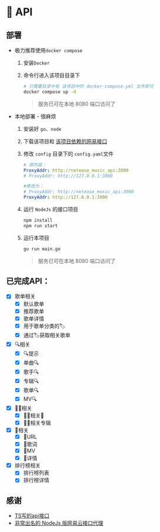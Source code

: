 # 🎵  API

## 部署

- 极力推荐使用`docker compose`

  1. 安装`Docker`

  2. 命令行进入该项目目录下
     ```bash
     # 只需要目录中有 该项目中的 docker-compose.yml 文件即可
     docker compose up -d
     ```

     > 服务已可在本地 8080 端口访问了

- 本地部署 - 很麻烦

  1. 安装好 `go`、`node`

  2. 下载该项目和 [该项目依赖的网易接口](https://github.com/Binaryify/NeteaseCloudMusicApi)

  3. 修改 `config` 目录下的 `config.yaml`文件
     ```yaml
     # 原内容：
     ProxyAddr: http://netease_music_api:3000
     # ProxyAddr: http://127.0.0.1:3000
     
     #修改为：
     # ProxyAddr: http://netease_music_api:3000
     ProxyAddr: http://127.0.0.1:3000
     ```

  4. 运行 `NodeJs` 的接口项目
     ```bash
     npm install
     npm run start
     ```

  5. 运行本项目
     ```bash
     go run main.go
     ```

     > 服务已可在本地 8080 端口访问了

## 已完成API：

- [X] 歌单相关
  - [X] 默认歌单
  - [X] 推荐歌单
  - [X] 歌单详情
  - [X] 用于歌单分类的🏷️
  - [X] 通过🏷️获取相关歌单
- [X] 🔍相关
  - [X] 🔍提示
  - [X] 单曲🔍
  - [X] 歌手🔍
  - [X] 专辑🔍
  - [X] 歌单🔍
  - [X] MV🔍
- [X] 👨‍🎤相关
  - [X] 👩‍🎤相关🎵
  - [X] 👩‍🎤相关专辑
- [X] 🎵相关
  - [X] 🎵URL
  - [X] 🎵歌词
  - [X] 🎵MV
  - [X] 🎵详情
- [X] 排行榜相关
  - [X] 排行榜列表
  - [X] 排行榜详情

## 感谢

- [TS写的api接口](https://github.com/QiuYaohong/kuwoMusicApi.git)
- [非常出名的 NodeJs 版网易云接口代理](https://github.com/Binaryify/NeteaseCloudMusicApi)
